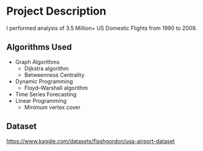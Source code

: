 # Project Description
I performed analysis of 3.5 Million+ US Domestic Flights from 1990 to 2009.

## Algorithms Used

- Graph Algorithms
  - Dijkstra algorithm
  - Betweenness Centrality
- Dynamic Programming 
  - Floyd–Warshall algorithm
- Time Series Forecasting
- Linear Programming
  - Minimum vertex cover
  
## Dataset
https://www.kaggle.com/datasets/flashgordon/usa-airport-dataset
